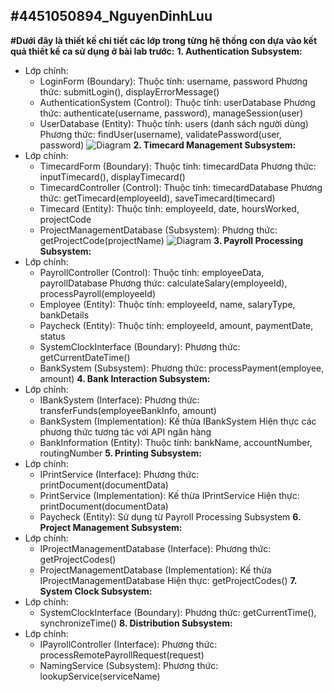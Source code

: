 **#4451050894_NguyenDinhLuu**
-------------------------------------------------------------------
**#Dưới đây là thiết kế chi tiết các lớp trong từng hệ thống con dựa vào kết quả thiết kế ca sử dụng ở bài lab trước:**
**1. Authentication Subsystem:**
- Lớp chính:
  + LoginForm (Boundary):
      Thuộc tính: username, password
      Phương thức: submitLogin(), displayErrorMessage()
  + AuthenticationSystem (Control):
      Thuộc tính: userDatabase
      Phương thức: authenticate(username, password), manageSession(user)
  + UserDatabase (Entity):
      Thuộc tính: users (danh sách người dùng)
      Phương thức: findUser(username), validatePassword(user, password)
    ![Diagram](https://planttext.com/api/plantuml/png/d98nJiCm68Ltd-BVcahq0XrGKIec1aJX0AxparXrxCfsWX3Y94oiBEnawD2Jv0HS0TjrchR9X2VdvULzp_dzs-mMnb9jgr8GGYOmYmlkLCxbyP4mGOqvYBTAb_16m2sK5lMJGIrfYKaLDtDOMSrbFkqzz-xh5wMpP1itvnucEDk4y6GASwWLpyWxEOMcIbgjX40TqRIoXOlcZ5hq3GRqAnYmNFHQAO5KXWYD6TV8xADQKbEi5NNzXdWV7faT0hh4e7QOSpL7--1G8J3AnyYRlZjNSeMwvWmZeqRDdrzJryqxg33_E9XZ-zPBj9IF17YxV-yBJI3TVp8GVFybOTF-x2pal6s-AR2Wjyt75bYX3bCW_GMOpQul9qCk9-KzesSbut_0-qEn1ShCtyW_0000__y30000)
**2. Timecard Management Subsystem:**
- Lớp chính:
  + TimecardForm (Boundary):
      Thuộc tính: timecardData
      Phương thức: inputTimecard(), displayTimecard()
  + TimecardController (Control):
      Thuộc tính: timecardDatabase
      Phương thức: getTimecard(employeeId), saveTimecard(timecard)
  + Timecard (Entity):
      Thuộc tính: employeeId, date, hoursWorked, projectCode
  + ProjectManagementDatabase (Subsystem):
      Phương thức: getProjectCode(projectName)
    ![Diagram](https://planttext.com/api/plantuml/png/Z5IzJiCm4Dxp5Dv81rwWGXKYWAZ4JoMGc8_u6WnENDaEAAfu4YPM5dOwCF0aVG9UWOiRkqcR8hB4kSztzzrtT_bPV1qQ2zgMkOpssFboyJfZDoB753G_LJfdyP4g2mww6aIf16Eww3nYz71XPX8gZyG3PyN2eZvJfJQDeRcMt8FEC54SFM3W2LlEBz4MbKGLLYifKREuEM_oQLrPiShG9gNMH2F4dYfzai-agX27p9y6R1Y214V7yRBCYIB1uVDS6Elkb3CETatwMTZx4yfVhKEvpzhvIGdUKwP7MjME9rezO6ele80CSs9-31Rkm22BnxMQKqXn40b__CjXlbNA7L8dKYt8MS2GNLijYcoxkXQV3i1YgaZOC0TTS9KkrKYgD5q5xYU1eqHdxkdiPjXW3mNSA0kocIDYEvKAUdk0_z6_LtS_2PjSWdqU2h9Dz7MUJWgYwvt6nouNDQklRCTkL-qhiDajgAwcjuYFpBVCcOioTv84GLev9b1DgCTgIziri8hjDfyc1YbA_MhMbhTDBcxo_POoARxV2_Qu_FooB1FBnGUmrDdhf57djx2_F-hPowXdLTitT-5UqLruTtvtNFfZLORiuA0qE1e5tmujruqk58IC3ack-j_v2m00__y30000)
**3. Payroll Processing Subsystem:**
- Lớp chính:
  + PayrollController (Control):
      Thuộc tính: employeeData, payrollDatabase
      Phương thức: calculateSalary(employeeId), processPayroll(employeeId)
  + Employee (Entity):
      Thuộc tính: employeeId, name, salaryType, bankDetails
  + Paycheck (Entity):
      Thuộc tính: employeeId, amount, paymentDate, status
  + SystemClockInterface (Boundary):
      Phương thức: getCurrentDateTime()
  + BankSystem (Subsystem):
      Phương thức: processPayment(employee, amount)
**4. Bank Interaction Subsystem:**
- Lớp chính:
  + IBankSystem (Interface):
      Phương thức: transferFunds(employeeBankInfo, amount)
  + BankSystem (Implementation):
      Kế thừa IBankSystem
      Hiện thực các phương thức tương tác với API ngân hàng
  + BankInformation (Entity):
      Thuộc tính: bankName, accountNumber, routingNumber
**5. Printing Subsystem:**
- Lớp chính: 
  + IPrintService (Interface):
      Phương thức: printDocument(documentData)
  + PrintService (Implementation):
      Kế thừa IPrintService
      Hiện thực: printDocument(documentData)
  + Paycheck (Entity):
      Sử dụng từ Payroll Processing Subsystem
**6. Project Management Subsystem:**
- Lớp chính:
  + IProjectManagementDatabase (Interface):
      Phương thức: getProjectCodes()
  + ProjectManagementDatabase (Implementation):
      Kế thừa IProjectManagementDatabase
      Hiện thực: getProjectCodes()
**7. System Clock Subsystem:**
- Lớp chính:
  + SystemClockInterface (Boundary):
      Phương thức: getCurrentTime(), synchronizeTime()
**8. Distribution Subsystem:**
- Lớp chính:
  + IPayrollController (Interface):
      Phương thức: processRemotePayrollRequest(request)
  + NamingService (Subsystem):
      Phương thức: lookupService(serviceName)
